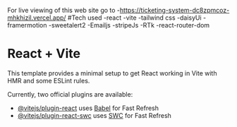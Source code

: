 For live viewing of this web site go to -https://ticketing-system-dc8zpmcoz-mhkhizil.vercel.app/
#Tech used 
-react
-vite
-tailwind css
-daisyUi
-framermotion
-sweetalert2
-Emailjs
-stripeJs
-RTk
-react-router-dom


# React + Vite

This template provides a minimal setup to get React working in Vite with HMR and some ESLint rules.

Currently, two official plugins are available:

- [@vitejs/plugin-react](https://github.com/vitejs/vite-plugin-react/blob/main/packages/plugin-react/README.md) uses [Babel](https://babeljs.io/) for Fast Refresh
- [@vitejs/plugin-react-swc](https://github.com/vitejs/vite-plugin-react-swc) uses [SWC](https://swc.rs/) for Fast Refresh
